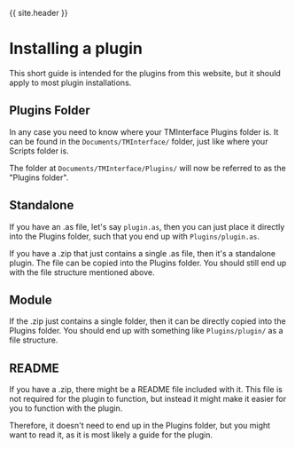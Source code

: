 {{ site.header }}

# Installing a plugin

This short guide is intended for the plugins from this website, but it should apply to most plugin installations.

## Plugins Folder

In any case you need to know where your TMInterface Plugins folder is.
It can be found in the `Documents/TMInterface/` folder, just like where your Scripts folder is.

The folder at `Documents/TMInterface/Plugins/` will now be referred to as the "Plugins folder".

## Standalone

If you have an .as file, let's say `plugin.as`,
then you can just place it directly into the Plugins folder,
such that you end up with `Plugins/plugin.as`.

If you have a .zip that just contains a single .as file, then it's a standalone plugin.
The file can be copied into the Plugins folder.
You should still end up with the file structure mentioned above.

## Module

If the .zip just contains a single folder, then it can be directly copied into the Plugins folder.
You should end up with something like `Plugins/plugin/` as a file structure.

## README

If you have a .zip, there might be a README file included with it.
This file is not required for the plugin to function,
but instead it might make it easier for you to function with the plugin.

Therefore, it doesn't need to end up in the Plugins folder,
but you might want to read it, as it is most likely a guide for the plugin.
